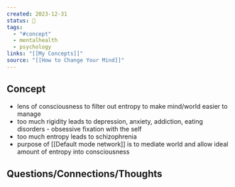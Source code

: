 ```yaml
---
created: 2023-12-31
status: 🔴
tags:
  - "#concept"
  - mentalhealth
  - psychology
links: "[[My Concepts]]"
source: "[[How to Change Your Mind]]"
---
```

## Concept
- lens of consciousness to filter out entropy to make mind/world easier to manage
- too much rigidity leads to depression, anxiety, addiction, eating disorders - obsessive fixation with the self
- too much entropy leads to schizophrenia
- purpose of [[Default mode network]] is to mediate world and allow ideal amount of entropy into consciousness

## Questions/Connections/Thoughts